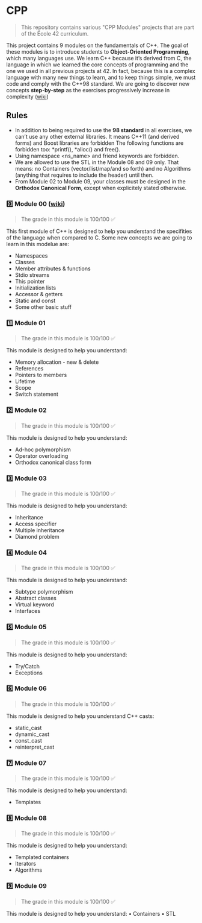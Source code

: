 # CPP
> This repository contains various "CPP Modules" projects that are part of the École 42 curriculum.

This project contains 9 modules on the fundamentals of C++. The goal of these modules is to introduce students to **Object-Oriented Programming**, which many languages use.
We learn C++ because it’s derived from C, the language in which we learned the core concepts of programming and the one we used in all previous projects at 42.
In fact, because this is a complex language with many new things to learn, and to keep things simple, we must code and comply with the C++98 standard.
We are going to discover new concepts **step-by-step** as the exercises progressively increase in complexity ([wiki](https://github.com/MofMiq/CPP-Modules/wiki/Object-Oriented-Programming-Intro))

## Rules
* In addition to being required to use the **98 standard** in all exercises, we can’t use any other external libraries. It means C++11 (and derived forms) and Boost libraries are forbidden
The following functions are forbidden too: *printf(), *alloc() and free().
* Using namespace <ns_name> and friend keywords are forbidden.
* We are allowed to use the STL in the Module 08 and 09 only. That means: no Containers (vector/list/map/and so forth) and no Algorithms (anything that requires to include the <algorithm> header) until then.
* From Module 02 to Module 09, your classes must be designed in the **Orthodox Canonical Form**, except when explicitely stated otherwise.

### 0️⃣ Module 00 ([wiki](https://github.com/MofMiq/CPP-Modules/wiki/module-00)) 
> The grade in this module is 100/100 ✅

This first module of C++ is designed to help you understand the specifities of the language when compared to C.
Some new concepts we are going to learn in this modelue are:
* Namespaces
* Classes
* Member attributes & functions
* Stdio streams
* This pointer
* Initialization lists
* Accessor & getters
* Static and const
* Some other basic stuff

### 1️⃣ Module 01
> The grade in this module is 100/100 ✅

This module is designed to help you understand:
* Memory allocation - new & delete
* References
* Pointers to members
* Lifetime
* Scope
* Switch statement

### 2️⃣ Module 02
> The grade in this module is 100/100 ✅

This module is designed to help you understand:
* Ad-hoc polymorphism
* Operator overloading
* Orthodox canonical class form

### 3️⃣ Module 03
> The grade in this module is 100/100 ✅

This module is designed to help you understand:
* Inheritance
* Access specifier
* Multiple inheritance
* Diamond problem
 
### 4️⃣ Module 04
> The grade in this module is 100/100 ✅

This module is designed to help you understand:
*  Subtype polymorphism
*  Abstract classes
*  Virtual keyword
*  Interfaces
 
### 5️⃣ Module 05
> The grade in this module is 100/100 ✅

This module is designed to help you understand:
*  Try/Catch
*  Exceptions

### 6️⃣ Module 06
> The grade in this module is 100/100 ✅

This module is designed to help you understand C++ casts:
*  static_cast
*  dynamic_cast
*  const_cast
*  reinterpret_cast

### 7️⃣ Module 07
> The grade in this module is 100/100 ✅

This module is designed to help you understand:
*  Templates

### 8️⃣ Module 08
> The grade in this module is 100/100 ✅

This module is designed to help you understand:
*  Templated containers
*  Iterators
*  Algorithms

### 9️⃣ Module 09
> The grade in this module is 100/100 ✅

This module is designed to help you understand:
•  Containers
•  STL
